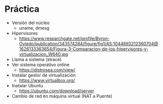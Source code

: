 # Práctica

- Versión del núcleo
  - uname, dmesg
- Hipervisores
  - https://www.researchgate.net/profile/Byron-Oviedo/publication/343574284/figure/fig1/AS:1044893212360704@1626133363654/Figura-3-Comparacion-de-los-hipervisores-y-virtualizacion_W640.jpg
- Llama a sistema (strace)
- Ver sistema operativo online
  - https://distrosea.com/view/
- Instalar gestor de virtualización
  - https://www.virtualbox.org/
- Inatalar Ubuntu
  - https://ubuntu.com/download/server
- Cambio de red en máquina virtual (NAT a Puente)
